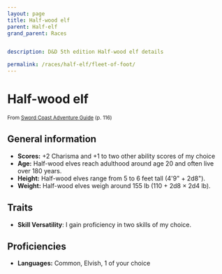 ```yaml
---
layout: page
title: Half-wood elf
parent: Half-elf
grand_parent: Races


description: D&D 5th edition Half-wood elf details

permalink: /races/half-elf/fleet-of-foot/
---
```


# Half-wood elf

<small>From <a target="_blank" href="https://dnd.wizards.com/products/tabletop-games/rpg-products/sc-adventurers-guide">Sword Coast Adventure Guide</a> (p. 116)</small>

## General information

- **Scores:** +2 Charisma and +1 to two other ability scores of my choice
- **Age:** Half-wood elves reach adulthood around age 20 and often live over 180 years.
- **Height:** Half-wood elves range from 5 to 6 feet tall (4'9" + 2d8").
- **Weight:** Half-wood elves weigh around 155 lb (110 + 2d8 × 2d4 lb).

## Traits

- **Skill Versatility**: I gain proficiency in two skills of my choice.

## Proficiencies

- **Languages:** Common, Elvish, 1 of your choice